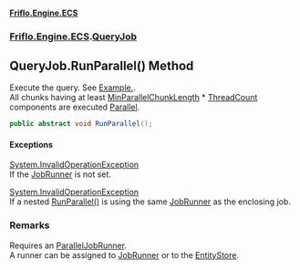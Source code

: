 #### [Friflo.Engine.ECS](index.md 'index')
### [Friflo.Engine.ECS](Friflo.Engine.ECS.md 'Friflo.Engine.ECS').[QueryJob](QueryJob.md 'Friflo.Engine.ECS.QueryJob')

## QueryJob.RunParallel() Method

Execute the query.
            See <a href="https://github.com/friflo/Friflo.Json.Fliox/wiki/Examples-~-Optimization#parallel-query-job">Example.</a>.<br/>
            All chunks having at least [MinParallelChunkLength](QueryJob.MinParallelChunkLength.md 'Friflo.Engine.ECS.QueryJob.MinParallelChunkLength') * [ThreadCount](ParallelJobRunner.ThreadCount.md 'Friflo.Engine.ECS.ParallelJobRunner.ThreadCount')
            components are executed [Parallel](JobExecution.md#Friflo.Engine.ECS.JobExecution.Parallel 'Friflo.Engine.ECS.JobExecution.Parallel').

```csharp
public abstract void RunParallel();
```

#### Exceptions

[System.InvalidOperationException](https://docs.microsoft.com/en-us/dotnet/api/System.InvalidOperationException 'System.InvalidOperationException')  
If the [JobRunner](QueryJob.JobRunner.md 'Friflo.Engine.ECS.QueryJob.JobRunner') is not set.

[System.InvalidOperationException](https://docs.microsoft.com/en-us/dotnet/api/System.InvalidOperationException 'System.InvalidOperationException')  
If a nested [RunParallel()](QueryJob.RunParallel().md 'Friflo.Engine.ECS.QueryJob.RunParallel()') is using the same [JobRunner](QueryJob.JobRunner.md 'Friflo.Engine.ECS.QueryJob.JobRunner') as the enclosing job.

### Remarks
Requires an [ParallelJobRunner](ParallelJobRunner.md 'Friflo.Engine.ECS.ParallelJobRunner').<br/>
A runner can be assigned to [JobRunner](QueryJob.JobRunner.md 'Friflo.Engine.ECS.QueryJob.JobRunner') or to the [EntityStore](EntityStore.md 'Friflo.Engine.ECS.EntityStore').